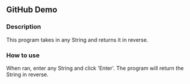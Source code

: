 ## GitHub Demo



### **Description**

This program takes in any String and returns it in reverse.


### **How to use**

When ran, enter any String and click 'Enter'. The program will return the String in reverse.